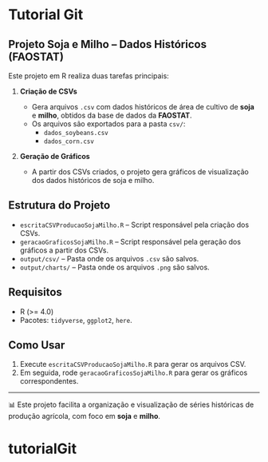 ﻿# Tutorial Git  
## Projeto Soja e Milho – Dados Históricos (FAOSTAT)

Este projeto em R realiza duas tarefas principais:

1. **Criação de CSVs**  
   - Gera arquivos `.csv` com dados históricos de área de cultivo de **soja** e **milho**, obtidos da base de dados da **FAOSTAT**.  
   - Os arquivos são exportados para a pasta `csv/`:
     - `dados_soybeans.csv`
     - `dados_corn.csv`

2. **Geração de Gráficos**  
   - A partir dos CSVs criados, o projeto gera gráficos de visualização dos dados históricos de soja e milho.  

## Estrutura do Projeto

- `escritaCSVProducaoSojaMilho.R` – Script responsável pela criação dos CSVs.  
- `geracaoGraficosSojaMilho.R` – Script responsável pela geração dos gráficos a partir dos CSVs.  
- `output/csv/` – Pasta onde os arquivos `.csv` são salvos.
- `output/charts/` – Pasta onde os arquivos `.png` são salvos.  

## Requisitos

- R (>= 4.0)  
- Pacotes: `tidyverse`, `ggplot2`, `here`.  

## Como Usar

1. Execute `escritaCSVProducaoSojaMilho.R` para gerar os arquivos CSV.  
2. Em seguida, rode `geracaoGraficosSojaMilho.R` para gerar os gráficos correspondentes.  

---

📊 Este projeto facilita a organização e visualização de séries históricas de produção agrícola, com foco em **soja** e **milho**.

# tutorialGit
